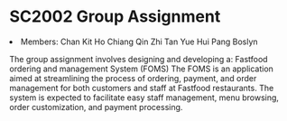 <h1> SC2002 Group Assignment </h1>
<li> Members:
  Chan Kit Ho
  Chiang Qin Zhi
  Tan Yue Hui
  Pang Boslyn
</li>

The group assignment involves designing and developing a: Fastfood ordering and management System (FOMS)
The FOMS is an application aimed at streamlining the process of ordering, payment, and order management for both customers and staff at Fastfood restaurants. The system is expected to facilitate easy staff management, menu browsing, order customization, and payment processing.
